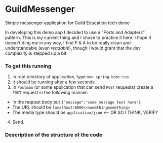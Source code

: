 # GuildMessenger
Simple messenger application for Guild Education tech demo

In developing this demo app I decided to use a "Ports and Adapters" pattern.  This is my current thing and I chose to practice it here.  I hope it doesn't ding me in any way, I find P & A to be really clean and understandable (even _readable_), though I would grant that the dev complexity is stepped up a bit.

### To get this running
1. In root directory of application, type `mvn spring-boot:run`
2. It should be running after a few seconds
3. In `Postman` (or some application that can send `POST` requests) create a `POST` request in the following manner:
  * In the request body put `{"message":"some message text here"}`
  * The URL should be `localhost:8080/<somethingsomething>`
  * The media type should be `application/json` <-- OR SO I THINK, VERIFY
4. Send.

### Description of the structure of the code
